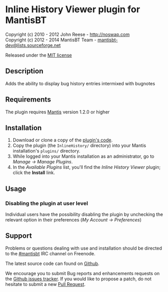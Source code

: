 # Inline History Viewer plugin for MantisBT

Copyright (c) 2010 - 2012  John Reese - http://noswap.com  
Copyright (c) 2012 - 2014  MantisBT Team - mantisbt-dev@lists.sourceforge.net

Released under the [MIT license](http://opensource.org/licenses/MIT)


## Description

Adds the ability to display bug history entries intermixed with bugnotes


## Requirements

The plugin requires [Mantis](http://www.mantisbt.org/) version 1.2.0 or higher


## Installation

1. Download or clone a copy of the [plugin's code](https://github.com/mantisbt-plugins/inline-history).
2. Copy the plugin (the `InlineHistory/` directory) into your Mantis
   installation's `plugins/` directory.
3. While logged into your Mantis installation as an administrator, go to
   *Manage -> Manage Plugins*.
4. In the *Available Plugins* list, you'll find the *Inline History Viewer* plugin;
   click the **Install** link.


## Usage

### Disabling the plugin at user level

Individual users have the possibility disabling the plugin by unchecking the
relevant option in their preferences (*My Account -> Preferences*)


## Support

Problems or questions dealing with use and installation should be
directed to the [#mantisbt](irc://freenode.net/mantisbt) IRC channel
on Freenode.

The latest source code can found on
[Github](https://github.com/mantisbt-plugins/inline-history).

We encourage you to submit Bug reports and enhancements requests on the
[Github issues tracker](https://github.com/mantisbt-plugins/inline-history/issues).
If you would like to propose a patch, do not hesitate to submit a new
[Pull Request](https://github.com/mantisbt-plugins/inline-history/compare/).

